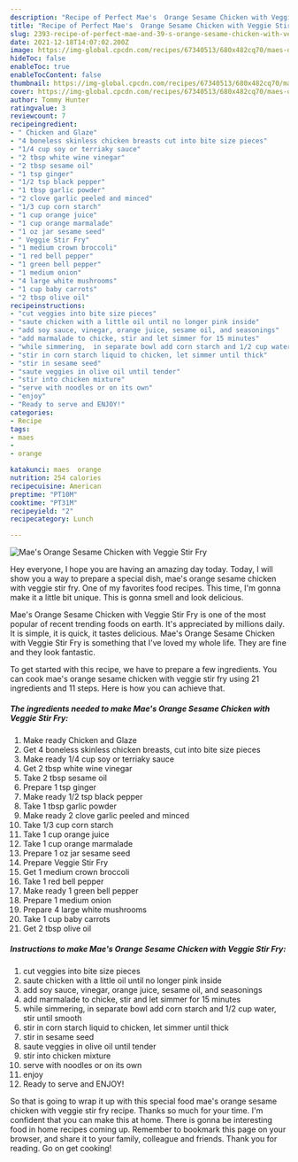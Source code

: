 ```yaml
---
description: "Recipe of Perfect Mae's  Orange Sesame Chicken with Veggie Stir Fry"
title: "Recipe of Perfect Mae's  Orange Sesame Chicken with Veggie Stir Fry"
slug: 2393-recipe-of-perfect-mae-and-39-s-orange-sesame-chicken-with-veggie-stir-fry
date: 2021-12-18T14:07:02.200Z
image: https://img-global.cpcdn.com/recipes/67340513/680x482cq70/maes-orange-sesame-chicken-with-veggie-stir-fry-recipe-main-photo.jpg
hideToc: false
enableToc: true
enableTocContent: false
thumbnail: https://img-global.cpcdn.com/recipes/67340513/680x482cq70/maes-orange-sesame-chicken-with-veggie-stir-fry-recipe-main-photo.jpg
cover: https://img-global.cpcdn.com/recipes/67340513/680x482cq70/maes-orange-sesame-chicken-with-veggie-stir-fry-recipe-main-photo.jpg
author: Tommy Hunter
ratingvalue: 3
reviewcount: 7
recipeingredient:
- " Chicken and Glaze"
- "4 boneless skinless chicken breasts cut into bite size pieces"
- "1/4 cup soy or terriaky sauce"
- "2 tbsp white wine vinegar"
- "2 tbsp sesame oil"
- "1 tsp ginger"
- "1/2 tsp black pepper"
- "1 tbsp garlic powder"
- "2 clove garlic peeled and minced"
- "1/3 cup corn starch"
- "1 cup orange juice"
- "1 cup orange marmalade"
- "1 oz jar sesame seed"
- " Veggie Stir Fry"
- "1 medium crown broccoli"
- "1 red bell pepper"
- "1 green bell pepper"
- "1 medium onion"
- "4 large white mushrooms"
- "1 cup baby carrots"
- "2 tbsp olive oil"
recipeinstructions:
- "cut veggies into bite size pieces"
- "saute chicken with a little oil until no longer pink inside"
- "add soy sauce, vinegar, orange juice, sesame oil, and seasonings"
- "add marmalade to chicke, stir and let simmer for 15 minutes"
- "while simmering,  in separate bowl add corn starch and 1/2 cup water, stir until smooth"
- "stir in corn starch liquid to chicken, let simmer until thick"
- "stir in sesame seed"
- "saute veggies in olive oil until tender"
- "stir into chicken mixture"
- "serve with noodles or on its own"
- "enjoy"
- "Ready to serve and ENJOY!"
categories:
- Recipe
tags:
- maes
- 
- orange

katakunci: maes  orange 
nutrition: 254 calories
recipecuisine: American
preptime: "PT10M"
cooktime: "PT31M"
recipeyield: "2"
recipecategory: Lunch

---
```



![Mae&#39;s  Orange Sesame Chicken with Veggie Stir Fry](https://img-global.cpcdn.com/recipes/67340513/680x482cq70/maes-orange-sesame-chicken-with-veggie-stir-fry-recipe-main-photo.jpg)

Hey everyone, I hope you are having an amazing day today. Today, I will show you a way to prepare a special dish, mae&#39;s  orange sesame chicken with veggie stir fry. One of my favorites food recipes. This time, I'm gonna make it a little bit unique. This is gonna smell and look delicious.



Mae&#39;s  Orange Sesame Chicken with Veggie Stir Fry is one of the most popular of recent trending foods on earth. It's appreciated by millions daily. It is simple, it is quick, it tastes delicious. Mae&#39;s  Orange Sesame Chicken with Veggie Stir Fry is something that I've loved my whole life. They are fine and they look fantastic.


To get started with this recipe, we have to prepare a few ingredients. You can cook mae&#39;s  orange sesame chicken with veggie stir fry using 21 ingredients and 11 steps. Here is how you can achieve that.

<!--inarticleads1-->

##### The ingredients needed to make Mae&#39;s  Orange Sesame Chicken with Veggie Stir Fry:

1. Make ready  Chicken and Glaze
1. Get 4 boneless skinless chicken breasts, cut into bite size pieces
1. Make ready 1/4 cup soy or terriaky sauce
1. Get 2 tbsp white wine vinegar
1. Take 2 tbsp sesame oil
1. Prepare 1 tsp ginger
1. Make ready 1/2 tsp black pepper
1. Take 1 tbsp garlic powder
1. Make ready 2 clove garlic peeled and minced
1. Take 1/3 cup corn starch
1. Take 1 cup orange juice
1. Take 1 cup orange marmalade
1. Prepare 1 oz jar sesame seed
1. Prepare  Veggie Stir Fry
1. Get 1 medium crown broccoli
1. Take 1 red bell pepper
1. Make ready 1 green bell pepper
1. Prepare 1 medium onion
1. Prepare 4 large white mushrooms
1. Take 1 cup baby carrots
1. Get 2 tbsp olive oil




<!--inarticleads2-->

##### Instructions to make Mae&#39;s  Orange Sesame Chicken with Veggie Stir Fry:

1. cut veggies into bite size pieces
1. saute chicken with a little oil until no longer pink inside
1. add soy sauce, vinegar, orange juice, sesame oil, and seasonings
1. add marmalade to chicke, stir and let simmer for 15 minutes
1. while simmering,  in separate bowl add corn starch and 1/2 cup water, stir until smooth
1. stir in corn starch liquid to chicken, let simmer until thick
1. stir in sesame seed
1. saute veggies in olive oil until tender
1. stir into chicken mixture
1. serve with noodles or on its own
1. enjoy
1. Ready to serve and ENJOY!



So that is going to wrap it up with this special food mae&#39;s  orange sesame chicken with veggie stir fry recipe. Thanks so much for your time. I'm confident that you can make this at home. There is gonna be interesting food in home recipes coming up. Remember to bookmark this page on your browser, and share it to your family, colleague and friends. Thank you for reading. Go on get cooking!
